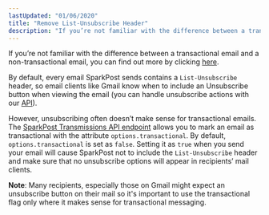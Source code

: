 ```yaml
---
lastUpdated: "01/06/2020"
title: "Remove List-Unsubscribe Header"
description: "If you’re not familiar with the difference between a transactional email and a non transactional email you can find out more by clicking here By default every email Spark Post sends contains a List Unsubscribe header so email clients like Gmail know when to include an Unsubscribe button when viewing..."
---
```


If you’re not familiar with the difference between a transactional email and a non-transactional email, you can find out more by clicking [here](https://www.sparkpost.com/blog/commercial-transactional-emails-infographic/).

By default, every email SparkPost sends contains a `List-Unsubscribe` header, so email clients like Gmail know when to include an Unsubscribe button when viewing the email (you can handle unsubscribe actions with our [API](https://developers.sparkpost.com/api/suppression-list)).

However, unsubscribing often doesn’t make sense for transactional emails. The [SparkPost Transmissions API endpoint](https://developers.sparkpost.com/api/transmissions) allows you to mark an email as transactional with the attribute `options.transactional`. By default, `options.transactional` is set as `false`. Setting it as `true` when you send your email will cause SparkPost not to include the `List-Unsubscribe` header and make sure that no unsubscribe options will appear in recipients’ mail clients.

**Note**: Many recipients, especially those on Gmail might expect an unsubscribe button on their mail so it's important to use the transactional flag only where it makes sense for transactional messaging.
